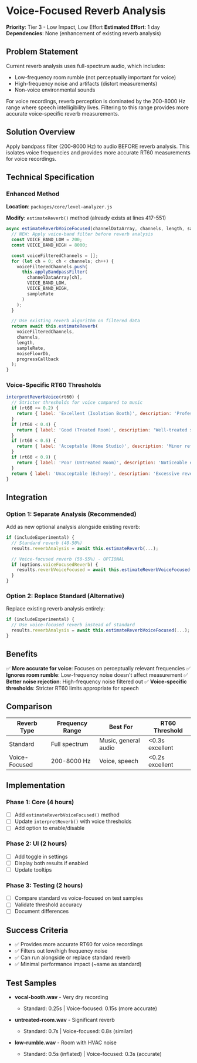 # Voice-Focused Reverb Analysis

**Priority**: Tier 3 - Low Impact, Low Effort
**Estimated Effort**: 1 day
**Dependencies**: None (enhancement of existing reverb analysis)

## Problem Statement

Current reverb analysis uses full-spectrum audio, which includes:
- Low-frequency room rumble (not perceptually important for voice)
- High-frequency noise and artifacts (distort measurements)
- Non-voice environmental sounds

For voice recordings, reverb perception is dominated by the 200-8000 Hz range where speech intelligibility lives. Filtering to this range provides more accurate voice-specific reverb measurements.

## Solution Overview

Apply bandpass filter (200-8000 Hz) to audio BEFORE reverb analysis. This isolates voice frequencies and provides more accurate RT60 measurements for voice recordings.

## Technical Specification

### Enhanced Method

**Location**: `packages/core/level-analyzer.js`

**Modify**: `estimateReverb()` method (already exists at lines 417-551)

```javascript
async estimateReverbVoiceFocused(channelDataArray, channels, length, sampleRate, noiseFloorDb, progressCallback) {
  // NEW: Apply voice-band filter before reverb analysis
  const VOICE_BAND_LOW = 200;
  const VOICE_BAND_HIGH = 8000;

  const voiceFilteredChannels = [];
  for (let ch = 0; ch < channels; ch++) {
    voiceFilteredChannels.push(
      this.applyBandpassFilter(
        channelDataArray[ch],
        VOICE_BAND_LOW,
        VOICE_BAND_HIGH,
        sampleRate
      )
    );
  }

  // Use existing reverb algorithm on filtered data
  return await this.estimateReverb(
    voiceFilteredChannels,
    channels,
    length,
    sampleRate,
    noiseFloorDb,
    progressCallback
  );
}
```

### Voice-Specific RT60 Thresholds

```javascript
interpretReverbVoice(rt60) {
  // Stricter thresholds for voice compared to music
  if (rt60 <= 0.2) {
    return { label: 'Excellent (Isolation Booth)', description: 'Professional isolation, ideal for voice' };
  }
  if (rt60 < 0.4) {
    return { label: 'Good (Treated Room)', description: 'Well-treated space, suitable for voice' };
  }
  if (rt60 < 0.6) {
    return { label: 'Acceptable (Home Studio)', description: 'Minor reflections, usable for voice' };
  }
  if (rt60 < 0.9) {
    return { label: 'Poor (Untreated Room)', description: 'Noticeable echo, reduces clarity' };
  }
  return { label: 'Unacceptable (Echoey)', description: 'Excessive reverb, unsuitable for voice' };
}
```

## Integration

### Option 1: Separate Analysis (Recommended)

Add as new optional analysis alongside existing reverb:

```javascript
if (includeExperimental) {
  // Standard reverb (40-50%)
  results.reverbAnalysis = await this.estimateReverb(...);

  // Voice-focused reverb (50-55%) - OPTIONAL
  if (options.voiceFocusedReverb) {
    results.reverbVoiceFocused = await this.estimateReverbVoiceFocused(...);
  }
}
```

### Option 2: Replace Standard (Alternative)

Replace existing reverb analysis entirely:

```javascript
if (includeExperimental) {
  // Use voice-focused reverb instead of standard
  results.reverbAnalysis = await this.estimateReverbVoiceFocused(...);
}
```

## Benefits

✅ **More accurate for voice**: Focuses on perceptually relevant frequencies
✅ **Ignores room rumble**: Low-frequency noise doesn't affect measurement
✅ **Better noise rejection**: High-frequency noise filtered out
✅ **Voice-specific thresholds**: Stricter RT60 limits appropriate for speech

## Comparison

| Reverb Type | Frequency Range | Best For | RT60 Threshold |
|-------------|----------------|----------|----------------|
| Standard | Full spectrum | Music, general audio | <0.3s excellent |
| Voice-Focused | 200-8000 Hz | Voice, speech | <0.2s excellent |

## Implementation

### Phase 1: Core (4 hours)
- [ ] Add `estimateReverbVoiceFocused()` method
- [ ] Update `interpretReverb()` with voice thresholds
- [ ] Add option to enable/disable

### Phase 2: UI (2 hours)
- [ ] Add toggle in settings
- [ ] Display both results if enabled
- [ ] Update tooltips

### Phase 3: Testing (2 hours)
- [ ] Compare standard vs voice-focused on test samples
- [ ] Validate threshold accuracy
- [ ] Document differences

## Success Criteria

- ✅ Provides more accurate RT60 for voice recordings
- ✅ Filters out low/high frequency noise
- ✅ Can run alongside or replace standard reverb
- ✅ Minimal performance impact (~same as standard)

## Test Samples

- **vocal-booth.wav** - Very dry recording
  - Standard: 0.25s | Voice-focused: 0.15s (more accurate)

- **untreated-room.wav** - Significant reverb
  - Standard: 0.7s | Voice-focused: 0.8s (similar)

- **low-rumble.wav** - Room with HVAC noise
  - Standard: 0.5s (inflated) | Voice-focused: 0.3s (accurate)
